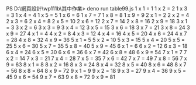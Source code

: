 PS D:\網頁設計\wp111b\其中作業> deno run table99.js
1 x 1 = 1       1 x 2 = 2       1 x 3 = 3       1 x 4 = 4       1 x 5 = 5    1 x 6 = 6        1 x 7 = 7       1 x 8 = 8       1 x 9 = 9
2 x 1 = 2       2 x 2 = 4       2 x 3 = 6       2 x 4 = 8       2 x 5 = 10   2 x 6 = 12       2 x 7 = 14      2 x 8 = 16      2 x 9 = 18
3 x 1 = 3       3 x 2 = 6       3 x 3 = 9       3 x 4 = 12      3 x 5 = 15   3 x 6 = 18       3 x 7 = 21      3 x 8 = 24      3 x 9 = 27
4 x 1 = 4       4 x 2 = 8       4 x 3 = 12      4 x 4 = 16      4 x 5 = 20   4 x 6 = 24       4 x 7 = 28      4 x 8 = 32      4 x 9 = 36
5 x 1 = 5       5 x 2 = 10      5 x 3 = 15      5 x 4 = 20      5 x 5 = 25   5 x 6 = 30       5 x 7 = 35      5 x 8 = 40      5 x 9 = 45
6 x 1 = 6       6 x 2 = 12      6 x 3 = 18      6 x 4 = 24      6 x 5 = 30   6 x 6 = 36       6 x 7 = 42      6 x 8 = 48      6 x 9 = 54
7 x 1 = 7       7 x 2 = 14      7 x 3 = 21      7 x 4 = 28      7 x 5 = 35   7 x 6 = 42       7 x 7 = 49      7 x 8 = 56      7 x 9 = 63
8 x 1 = 8       8 x 2 = 16      8 x 3 = 24      8 x 4 = 32      8 x 5 = 40   8 x 6 = 48       8 x 7 = 56      8 x 8 = 64      8 x 9 = 72
9 x 1 = 9       9 x 2 = 18      9 x 3 = 27      9 x 4 = 36      9 x 5 = 45   9 x 6 = 54       9 x 7 = 63      9 x 8 = 72      9 x 9 = 81